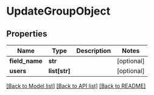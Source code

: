 # UpdateGroupObject

## Properties
Name | Type | Description | Notes
------------ | ------------- | ------------- | -------------
**field_name** | **str** |  | [optional] 
**users** | **list[str]** |  | [optional] 

[[Back to Model list]](../README.md#documentation-for-models) [[Back to API list]](../README.md#documentation-for-api-endpoints) [[Back to README]](../README.md)


